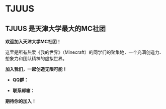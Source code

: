 # TJUUS

## TJUUS 是天津大学最大的MC社团

**欢迎加入天津大学MC社团！**

这里是所有热爱《我的世界》（Minecraft）的同学们的聚集地，一个充满创造力、想象力和团队精神的虚拟世界。

**加入我们，一起创造无限可能！**

* **QQ群：**

* **联系邮箱：**

**期待你的加入！**
